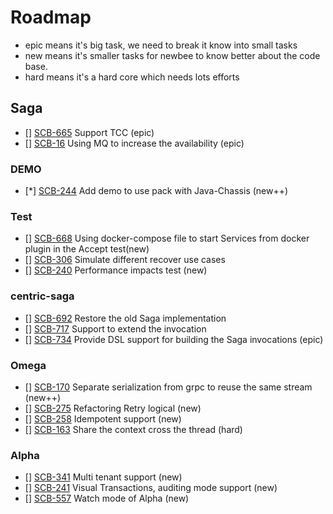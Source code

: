 # Roadmap
- epic means it's big task, we need to break it know into small tasks
- new means it's smaller tasks for newbee to know better about the code base.
- hard means it's a hard core which needs lots efforts

## Saga
- [] [SCB-665](https://issues.apache.org/jira/browse/SCB-665) Support TCC (epic)
- [] [SCB-16](https://issues.apache.org/jira/browse/SCB-16) Using MQ to increase the availability (epic)

### DEMO
- [*] [SCB-244](https://issues.apache.org/jira/browse/SCB-244) Add demo to use pack with Java-Chassis (new++)

### Test
- [] [SCB-668](https://issues.apache.org/jira/browse/SCB-668) Using docker-compose file to start Services from docker plugin in the Accept test(new)
- [] [SCB-306](https://issues.apache.org/jira/browse/SCB-306) Simulate different recover use cases 
- [] [SCB-240](https://issues.apache.org/jira/browse/SCB-240) Performance impacts test (new)

### centric-saga
- [] [SCB-692](https://issues.apache.org/jira/browse/SCB-692) Restore the old Saga implementation
- [] [SCB-717](https://issues.apache.org/jira/browse/SCB-717) Support to extend the invocation
- [] [SCB-734](https://issues.apache.org/jira/browse/SCB-734) Provide DSL support for building the Saga invocations (epic)

### Omega
- [] [SCB-170](https://issues.apache.org/jira/browse/SCB-170) Separate serialization from grpc to reuse the same stream (new++)
- [] [SCB-275](https://issues.apache.org/jira/browse/SCB-275) Refactoring Retry logical (new)
- [] [SCB-258](https://issues.apache.org/jira/browse/SCB-258) Idempotent support (new)
- [] [SCB-163](https://issues.apache.org/jira/browse/SCB-163) Share the context cross the thread (hard)

### Alpha
- [] [SCB-341](https://issues.apache.org/jira/browse/SCB-341) Multi tenant support (new)
- [] [SCB-241](https://issues.apache.org/jira/browse/SCB-241) Visual Transactions, auditing mode support (new)
- [] [SCB-557](https://issues.apache.org/jira/browse/SCB-557) Watch mode of Alpha (new)



